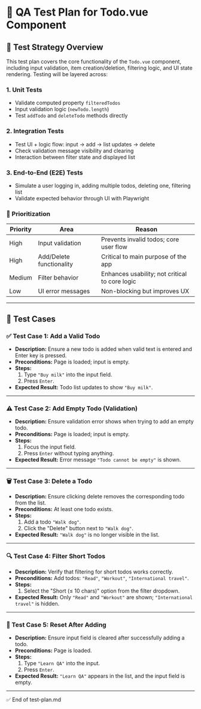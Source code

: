 
# 🧪 QA Test Plan for Todo.vue Component

## 🧠 Test Strategy Overview

This test plan covers the core functionality of the `Todo.vue` component, including input validation, item creation/deletion, filtering logic, and UI state rendering. Testing will be layered across:

### 1. Unit Tests
- Validate computed property `filteredTodos`
- Input validation logic (`newTodo.length`)
- Test `addTodo` and `deleteTodo` methods directly

### 2. Integration Tests
- Test UI + logic flow: input → add → list updates → delete
- Check validation message visibility and clearing
- Interaction between filter state and displayed list

### 3. End-to-End (E2E) Tests
- Simulate a user logging in, adding multiple todos, deleting one, filtering list
- Validate expected behavior through UI with Playwright

### 🔢 Prioritization

| Priority | Area                      | Reason                                           |
|----------|---------------------------|--------------------------------------------------|
| High     | Input validation          | Prevents invalid todos; core user flow          |
| High     | Add/Delete functionality  | Critical to main purpose of the app             |
| Medium   | Filter behavior           | Enhances usability; not critical to core logic  |
| Low      | UI error messages         | Non-blocking but improves UX                    |

---

## 🧪 Test Cases

### ✅ Test Case 1: Add a Valid Todo

- **Description:** Ensure a new todo is added when valid text is entered and Enter key is pressed.
- **Preconditions:** Page is loaded; input is empty.
- **Steps:**
  1. Type `"Buy milk"` into the input field.
  2. Press `Enter`.
- **Expected Result:** Todo list updates to show `"Buy milk"`.

---

### ⚠️ Test Case 2: Add Empty Todo (Validation)

- **Description:** Ensure validation error shows when trying to add an empty todo.
- **Preconditions:** Page is loaded; input is empty.
- **Steps:**
  1. Focus the input field.
  2. Press `Enter` without typing anything.
- **Expected Result:** Error message `"Todo cannot be empty"` is shown.

---

### 🗑️ Test Case 3: Delete a Todo

- **Description:** Ensure clicking delete removes the corresponding todo from the list.
- **Preconditions:** At least one todo exists.
- **Steps:**
  1. Add a todo `"Walk dog"`.
  2. Click the "Delete" button next to `"Walk dog"`.
- **Expected Result:** `"Walk dog"` is no longer visible in the list.

---

### 🔍 Test Case 4: Filter Short Todos

- **Description:** Verify that filtering for short todos works correctly.
- **Preconditions:** Add todos: `"Read"`, `"Workout"`, `"International travel"`.
- **Steps:**
  1. Select the "Short (≤ 10 chars)" option from the filter dropdown.
- **Expected Result:** Only `"Read"` and `"Workout"` are shown; `"International travel"` is hidden.

---

### 🔁 Test Case 5: Reset After Adding

- **Description:** Ensure input field is cleared after successfully adding a todo.
- **Preconditions:** Page is loaded.
- **Steps:**
  1. Type `"Learn QA"` into the input.
  2. Press `Enter`.
- **Expected Result:** `"Learn QA"` appears in the list, and the input field is empty.

---

✅ End of test-plan.md
